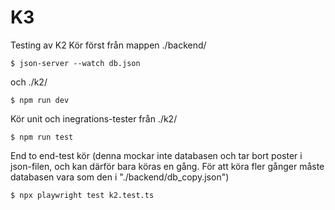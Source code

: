 # K3

Testing av K2
Kör först från mappen ./backend/
```
$ json-server --watch db.json
```
och ./k2/
```
$ npm run dev
```
Kör unit och inegrations-tester från ./k2/
```
$ npm run test 
```
End to end-test kör 
(denna mockar inte databasen och tar bort poster i json-filen, och kan därför bara köras en gång. För att köra fler gånger måste databasen vara som den i "./backend/db_copy.json")
```
$ npx playwright test k2.test.ts
```

#
